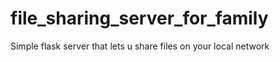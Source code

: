  # file_sharing_server_for_family
Simple flask server that lets
u share files  on your local network
